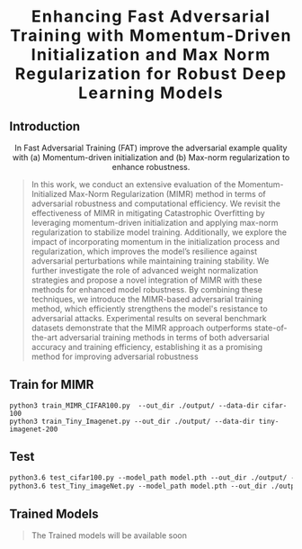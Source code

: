 <h1 align='center' style="text-align:center; font-weight:bold; font-size:2.0em;letter-spacing:2.0px;">
                Enhancing Fast Adversarial Training with Momentum-Driven Initialization and Max Norm Regularization for Robust Deep Learning Models </h1>
<p align='left' style="text-align:left;font-size:1.2em;">
</p>

## Introduction

<p align="center">
In Fast Adversarial Training (FAT) improve the adversarial example quality with (a) Momentum-driven initialization and (b) Max-norm regularization to enhance robustness.
</p>


> In this work, we conduct an extensive evaluation of the Momentum-Initialized Max-Norm Regularization (MIMR) method in terms of adversarial robustness and computational efficiency. We revisit the effectiveness of MIMR in mitigating Catastrophic Overfitting by leveraging momentum-driven initialization and applying max-norm regularization to stabilize model training. Additionally, we explore the impact of incorporating momentum in the initialization process and regularization, which improves the model’s resilience against adversarial perturbations while maintaining training stability. We further investigate the role of advanced weight normalization strategies and propose a novel integration of MIMR with these methods for enhanced model robustness. By combining these techniques, we introduce the MIMR-based adversarial training method, which efficiently strengthens the model's resistance to adversarial attacks. Experimental results on several benchmark datasets demonstrate that the MIMR approach outperforms state-of-the-art adversarial training methods in terms of both adversarial accuracy and training efficiency, establishing it as a promising method for improving adversarial robustness

## Train for MIMR
```python3 train_MIMR_CIFAR10.py  --out_dir ./output/ --data-dir cifar-10
python3 train_MIMR_CIFAR100.py  --out_dir ./output/ --data-dir cifar-100
python3 train_Tiny_Imagenet.py --out_dir ./output/ --data-dir tiny-imagenet-200
```
## Test
```python3.6 test_cifar10.py --model_path model.pth --out_dir ./output/ --data-dir cifar-10
python3.6 test_cifar100.py --model_path model.pth --out_dir ./output/ --data-dir cifar-100
python3.6 test_Tiny_imageNet.py --model_path model.pth --out_dir ./output/ --data-dir tiny-imagenet-200
```

## Trained Models
> The Trained models will be available soon
